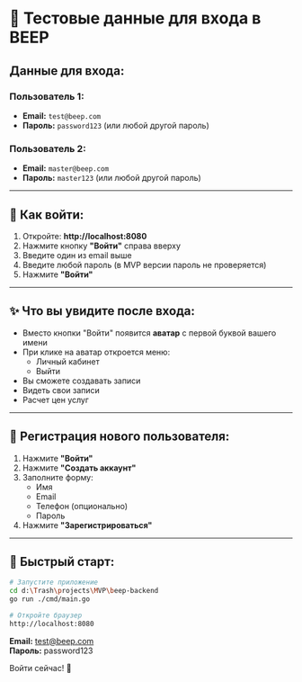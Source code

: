 # 🔐 Тестовые данные для входа в BEEP

## Данные для входа:

### Пользователь 1:
- **Email:** `test@beep.com`
- **Пароль:** `password123` (или любой другой пароль)

### Пользователь 2:
- **Email:** `master@beep.com`  
- **Пароль:** `master123` (или любой другой пароль)

---

## 📝 Как войти:

1. Откройте: **http://localhost:8080**
2. Нажмите кнопку **"Войти"** справа вверху
3. Введите один из email выше
4. Введите любой пароль (в MVP версии пароль не проверяется)
5. Нажмите **"Войти"**

---

## ✨ Что вы увидите после входа:

- Вместо кнопки "Войти" появится **аватар** с первой буквой вашего имени
- При клике на аватар откроется меню:
  - Личный кабинет
  - Выйти
- Вы сможете создавать записи
- Видеть свои записи
- Расчет цен услуг

---

## 🎯 Регистрация нового пользователя:

1. Нажмите **"Войти"**
2. Нажмите **"Создать аккаунт"**
3. Заполните форму:
   - Имя
   - Email
   - Телефон (опционально)
   - Пароль
4. Нажмите **"Зарегистрироваться"**

---

## 🚀 Быстрый старт:

```bash
# Запустите приложение
cd d:\Trash\projects\MVP\beep-backend
go run ./cmd/main.go

# Откройте браузер
http://localhost:8080
```

**Email:** test@beep.com  
**Пароль:** password123

Войти сейчас! 🎉



